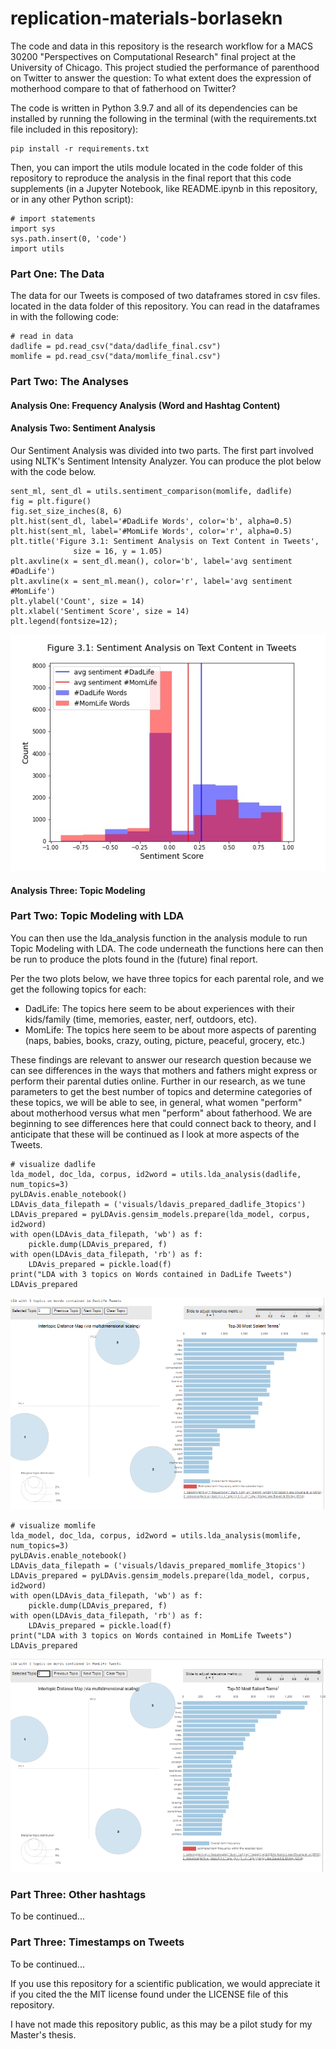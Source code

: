 # replication-materials-borlasekn

The code and data in this repository is the research workflow for a MACS 30200 "Perspectives on Computational Research" final project at the University of Chicago. This project studied the performance of parenthood on Twitter to answer the question: To what extent does the expression of motherhood compare to that of fatherhood on Twitter?

The code is written in Python 3.9.7 and all of its dependencies can be installed by running the following in the terminal (with the requirements.txt file included in this repository):

```
pip install -r requirements.txt
```

Then, you can import the utils module located in the code folder of this repository to reproduce the analysis in the final report that this code supplements (in a Jupyter Notebook, like README.ipynb in this repository, or in any other Python script):

```
# import statements
import sys
sys.path.insert(0, 'code')
import utils
```

### Part One: The Data

The data for our Tweets is composed of two dataframes stored in csv files. located in the data folder of this repository. You can read in the dataframes in with the following code:

```
# read in data
dadlife = pd.read_csv("data/dadlife_final.csv")
momlife = pd.read_csv("data/momlife_final.csv")
```

### Part Two: The Analyses

#### Analysis One: Frequency Analysis (Word and Hashtag Content)


#### Analysis Two: Sentiment Analysis

Our Sentiment Analysis was divided into two parts. The first part involved using NLTK's Sentiment Intensity Analyzer. You can produce the plot below with the code below.

```
sent_ml, sent_dl = utils.sentiment_comparison(momlife, dadlife)
fig = plt.figure() 
fig.set_size_inches(8, 6)
plt.hist(sent_dl, label='#DadLife Words', color='b', alpha=0.5)
plt.hist(sent_ml, label='#MomLife Words', color='r', alpha=0.5)
plt.title('Figure 3.1: Sentiment Analysis on Text Content in Tweets', 
              size = 16, y = 1.05)
plt.axvline(x = sent_dl.mean(), color='b', label='avg sentiment #DadLife')
plt.axvline(x = sent_ml.mean(), color='r', label='avg sentiment #MomLife')
plt.ylabel('Count', size = 14)
plt.xlabel('Sentiment Score', size = 14)
plt.legend(fontsize=12);
```

![jpg](visuals/SentAnalysis_all_Tweets.jpg)

#### Analysis Three: Topic Modeling

### Part Two: Topic Modeling with LDA

You can then use the lda_analysis function in the analysis module to run Topic Modeling with LDA. The code underneath the functions here can then be run to produce the plots found in the (future) final report.

Per the two plots below, we have three topics for each parental role, and we get the following topics for each:

* DadLife: The topics here seem to be about experiences with their kids/family (time, memories, easter, nerf, outdoors, etc).
* MomLife: The topics here seem to be about more aspects of parenting (naps, babies, books, crazy, outing, picture, peaceful, grocery, etc.)

These findings are relevant to answer our research question because we can see differences in the ways that mothers and fathers might express or perform their parental duties online. Further in our research, as we tune parameters to get the best number of topics and determine categories of these topics, we will be able to see, in general, what women "perform" about motherhood versus what men "perform" about fatherhood. We are beginning to see differences here that could connect back to theory, and I anticipate that these will be continued as I look at more aspects of the Tweets.

```
# visualize dadlife
lda_model, doc_lda, corpus, id2word = utils.lda_analysis(dadlife, num_topics=3)
pyLDAvis.enable_notebook()
LDAvis_data_filepath = ('visuals/ldavis_prepared_dadlife_3topics')
LDAvis_prepared = pyLDAvis.gensim_models.prepare(lda_model, corpus, id2word)
with open(LDAvis_data_filepath, 'wb') as f:
    pickle.dump(LDAvis_prepared, f)
with open(LDAvis_data_filepath, 'rb') as f:
    LDAvis_prepared = pickle.load(f)
print("LDA with 3 topics on Words contained in DadLife Tweets")
LDAvis_prepared
```

![png](README-files/lda_dadlife.png)

```
# visualize momlife
lda_model, doc_lda, corpus, id2word = utils.lda_analysis(momlife, num_topics=3)
pyLDAvis.enable_notebook()
LDAvis_data_filepath = ('visuals/ldavis_prepared_momlife_3topics')
LDAvis_prepared = pyLDAvis.gensim_models.prepare(lda_model, corpus, id2word)
with open(LDAvis_data_filepath, 'wb') as f:
    pickle.dump(LDAvis_prepared, f)
with open(LDAvis_data_filepath, 'rb') as f:
    LDAvis_prepared = pickle.load(f)
print("LDA with 3 topics on Words contained in MomLife Tweets")
LDAvis_prepared
```

![png](README-files/lda_momlife.png)

### Part Three: Other hashtags

To be continued...

### Part Three: Timestamps on Tweets

To be continued...

If you use this repository for a scientific publication, we would appreciate it if you cited the the MIT license found under the LICENSE file of this repository.

I have not made this repository public, as this may be a pilot study for my Master's thesis.
